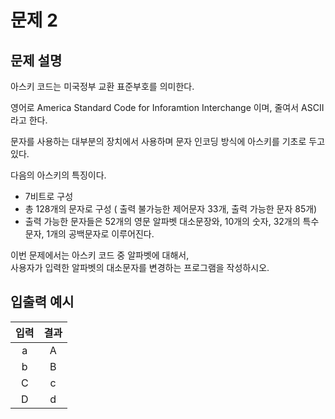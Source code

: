 # 문제 2

## 문제 설명

아스키 코드는 미국정부 교환 표준부호를 의미한다.

영어로 America Standard Code for Inforamtion Interchange 이며, 줄여서 ASCII 라고 한다.

문자를 사용하는 대부분의 장치에서 사용하며 문자 인코딩 방식에 아스키를 기초로 두고 있다.

다음의 아스키의 특징이다.

- 7비트로 구성
- 총 128개의 문자로 구성 ( 출력 불가능한 제어문자 33개, 출력 가능한 문자 85개)
- 출력 가능한 문자들은 52개의 영문 알파벳 대소문장와, 10개의 숫자, 32개의 특수 문자, 1개의 공백문자로 이루어진다.

이번 문제에서는 아스키 코드 중 알파벳에 대해서,  
사용자가 입력한 알파벳의 대소문자를 변경하는 프로그램을 작성하시오.

## 입출력 예시

| 입력 | 결과 |
| :---: | :---: |
| a | A |
| b | B |
| C | c |
| D | d |